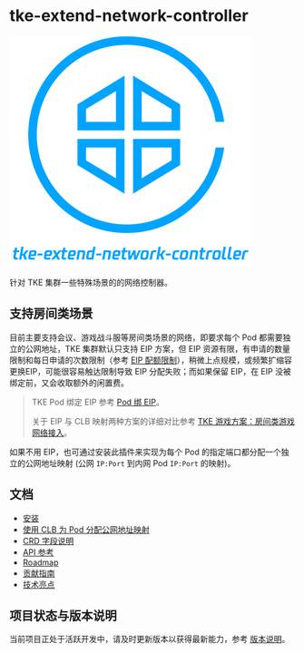 # tke-extend-network-controller

![](./docs/images/logo.png)

针对 TKE 集群一些特殊场景的的网络控制器。

## 支持房间类场景

目前主要支持会议、游戏战斗服等房间类场景的网络，即要求每个 Pod 都需要独立的公网地址，TKE 集群默认只支持 EIP 方案，但 EIP 资源有限，有申请的数量限制和每日申请的次数限制（参考 [EIP 配额限制](https://cloud.tencent.com/document/product/1199/41648#eip-.E9.85.8D.E9.A2.9D.E9.99.90.E5.88.B6)），稍微上点规模，或频繁扩缩容更换EIP，可能很容易触达限制导致 EIP 分配失败；而如果保留 EIP，在 EIP 没被绑定前，又会收取额外的闲置费。

> TKE Pod 绑定 EIP 参考 [Pod 绑 EIP](https://imroc.cc/tke/networking/pod-eip)。
>
> 关于 EIP 与 CLB 映射两种方案的详细对比参考 [TKE 游戏方案：房间类游戏网络接入](https://imroc.cc/tke/game/room-networking)。

如果不用 EIP，也可通过安装此插件来实现为每个 Pod 的指定端口都分配一个独立的公网地址映射 (公网 `IP:Port` 到内网 Pod `IP:Port` 的映射)。

## 文档

- [安装](./docs/install.md)
- [使用 CLB 为 Pod 分配公网地址映射](./docs/clb-mapping.md)
- [CRD 字段说明](docs/crd.md)
- [API 参考](docs/api.md)
- [Roadmap](docs/roadmap.md)
- [贡献指南](docs/contributing.md)
- [技术亮点](docs/inside.md)

## 项目状态与版本说明

当前项目正处于活跃开发中，请及时更新版本以获得最新能力，参考 [版本说明](CHANGELOG.md)。
